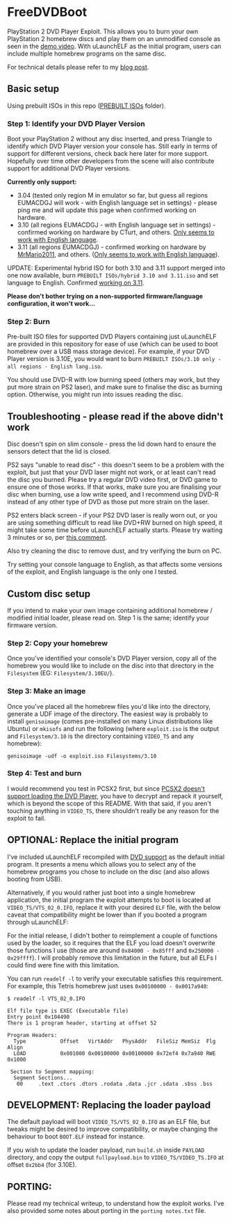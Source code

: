 # FreeDVDBoot
PlayStation 2 DVD Player Exploit. This allows you to burn your own PlayStation 2 homebrew discs and play them on an unmodified console as seen in the [demo video](https://www.youtube.com/watch?v=ez0y-hz3VuM). With uLaunchELF as the initial program, users can include multiple homebrew programs on the same disc.

For technical details please refer to my [blog post](https://cturt.github.io/freedvdboot.html).

## Basic setup
Using prebuilt ISOs in this repo ([PREBUILT ISOs](https://github.com/CTurt/FreeDVDBoot/tree/master/PREBUILT%20ISOs) folder).

### Step 1: Identify your DVD Player Version
Boot your PlayStation 2 without any disc inserted, and press Triangle to identify which DVD Player version your console has. Still early in terms of support for different versions, check back here later for more support. Hopefully over time other developers from the scene will also contribute support for additional DVD Player versions.

**Currently only support:**

- 3.04 (tested only region M in emulator so far, but guess all regions EUMACDGJ will work - with English language set in settings) - please ping me and will update this page when confirmed working on hardware.
- 3.10 (all regions EUMACDGJ - with English language set in settings) - confirmed working on hardware by CTurt, and others. [Only seems to work with English language](https://www.youtube.com/watch?v=zelVQcD7HCY).
- 3.11 (all regions EUMACDGJ) - confirmed working on hardware by [MrMario2011](https://twitter.com/MrMario2011/status/1277586569738813440), and others. ([Only seems to work with English language](https://twitter.com/kood_infothief/status/1277600247024238592)).

UPDATE: Experimental hybrid ISO for both 3.10 and 3.11 support merged into one now available, burn `PREBUILT ISOs/hybrid 3.10 and 3.11.iso` and set language to English. Confirmed [working on 3.11](https://twitter.com/TheWizWiki/status/1277670129355161601).

**Please don't bother trying on a non-supported firmware/language configuration, it won't work...**

### Step 2: Burn
Pre-built ISO files for supported DVD Players containing just uLaunchELF are provided in this repository for ease of use (which can be used to boot homebrew over a USB mass storage device). For example, if your DVD Player version is 3.10E, you would want to burn `PREBUILT ISOs/3.10 only - all regions - English lang.iso`.

You should use DVD-R with low burning speed (others may work, but they put more strain on PS2 laser), and make sure to finalise the disc as burning option. Otherwise, you might run into issues reading the disc.

## Troubleshooting - please read if the above didn't work
Disc doesn't spin on slim console - press the lid down hard to ensure the sensors detect that the lid is closed.

PS2 says "unable to read disc" - this doesn't seem to be a problem with the exploit, but just that your DVD laser might not work, or at least can't read the disc you burned. Please try a regular DVD video first, or DVD game to ensure one of those works. If that works, make sure you are finalising your disc when burning, use a low write speed, and I recommend using DVD-R instead of any other type of DVD as those put more strain on the laser.

PS2 enters black screen - if your PS2 DVD laser is really worn out, or you are using something difficult to read like DVD+RW burned on high speed, it might take some time before uLaunchELF actually starts. Please try waiting 3 minutes or so, per [this comment](https://github.com/CTurt/FreeDVDBoot/issues/3#issuecomment-651337741).

Also try cleaning the disc to remove dust, and try verifying the burn on PC.

Try setting your console language to English, as that affects some versions of the exploit, and English language is the only one I tested.

## Custom disc setup
If you intend to make your own image containing additional homebrew / modified initial loader, please read on. Step 1 is the same; identify your firmware version.

### Step 2: Copy your homebrew
Once you've identified your console's DVD Player version, copy all of the homebrew you would like to include on the disc into that directory in the `Filesystem` (EG: `Filesystem/3.10EU/`).

### Step 3: Make an image
Once you've placed all the homebrew files you'd like into the directory, generate a UDF image of the directory. The easiest way is probably to install `genisoimage` (comes pre-installed on many Linux distributions like Ubuntu) or `mkisofs` and run the following (where `exploit.iso` is the output and `Filesystem/3.10` is the directory containing `VIDEO_TS` and any homebrew):

    genisoimage -udf -o exploit.iso Filesystems/3.10

### Step 4: Test and burn
I would recommend you test in PCSX2 first, but since [PCSX2 doesn't support loading the DVD Player](https://github.com/PCSX2/pcsx2/issues/1981), you have to decrypt and repack it yourself, which is beyond the scope of this README. With that said, if you aren't touching anything in `VIDEO_TS`, there shouldn't really be any reason for the exploit to fail.

## OPTIONAL: Replace the initial program
I've included uLaunchELF recompiled with [DVD support](https://github.com/ps2dev/ps2sdk/pull/130) as the default initial program. It presents a menu which allows you to select any of the homebrew programs you chose to include on the disc (and also allows booting from USB).

Alternatively, if you would rather just boot into a single homebrew application, the initial program the exploit attempts to boot is located at `VIDEO_TS/VTS_02_0.IFO`, replace it with your desired `ELF` file, with the below caveat that compatibility might be lower than if you booted a program through uLaunchELF:

For the initial release, I didn't bother to reimplement a couple of functions used by the loader, so it requires that the ELF you load doesn't overwrite those functions I use (those are around `0x84000 - 0x85fff` and `0x250000 - 0x29ffff`). I will probably remove this limitation in the future, but all ELFs I could find were fine with this limitation.

You can run `readelf -l` to verify your executable satisfies this requirement. For example, this Tetris homebrew just uses `0x00100000 - 0x0017a940`:

	$ readelf -l VTS_02_0.IFO

	Elf file type is EXEC (Executable file)
	Entry point 0x104490
	There is 1 program header, starting at offset 52

	Program Headers:
	  Type           Offset   VirtAddr   PhysAddr   FileSiz MemSiz  Flg Align
	  LOAD           0x001000 0x00100000 0x00100000 0x72ef4 0x7a940 RWE 0x1000

	 Section to Segment mapping:
	  Segment Sections...
	   00     .text .ctors .dtors .rodata .data .jcr .sdata .sbss .bss

## DEVELOPMENT: Replacing the loader payload
The default payload will boot `VIDEO_TS/VTS_02_0.IFO` as an ELF file, but tweaks might be desired to improve compatibility, or maybe changing the behaviour to boot `BOOT.ELF` instead for instance.

If you wish to update the loader payload, run `build.sh` inside `PAYLOAD` directory, and copy the output `fullpayload.bin` to `VIDEO_TS/VIDEO_TS.IFO` at offset `0x2bb4` (for 3.10E).

## PORTING:
Please read my technical writeup, to understand how the exploit works. I've also provided some notes about porting in the `porting notes.txt` file.
